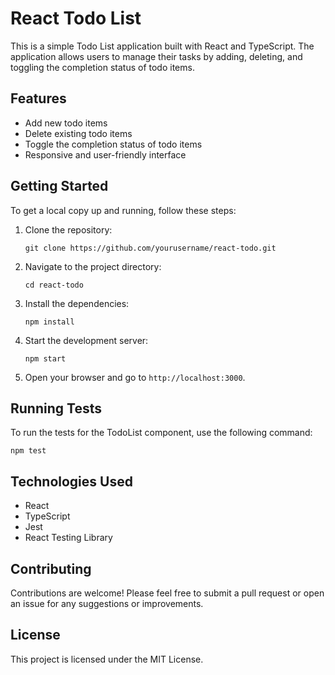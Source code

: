 # React Todo List

This is a simple Todo List application built with React and TypeScript. The application allows users to manage their tasks by adding, deleting, and toggling the completion status of todo items.

## Features

- Add new todo items
- Delete existing todo items
- Toggle the completion status of todo items
- Responsive and user-friendly interface

## Getting Started

To get a local copy up and running, follow these steps:

1. Clone the repository:
   ```
   git clone https://github.com/yourusername/react-todo.git
   ```

2. Navigate to the project directory:
   ```
   cd react-todo
   ```

3. Install the dependencies:
   ```
   npm install
   ```

4. Start the development server:
   ```
   npm start
   ```

5. Open your browser and go to `http://localhost:3000`.

## Running Tests

To run the tests for the TodoList component, use the following command:
```
npm test
```

## Technologies Used

- React
- TypeScript
- Jest
- React Testing Library

## Contributing

Contributions are welcome! Please feel free to submit a pull request or open an issue for any suggestions or improvements.

## License

This project is licensed under the MIT License.